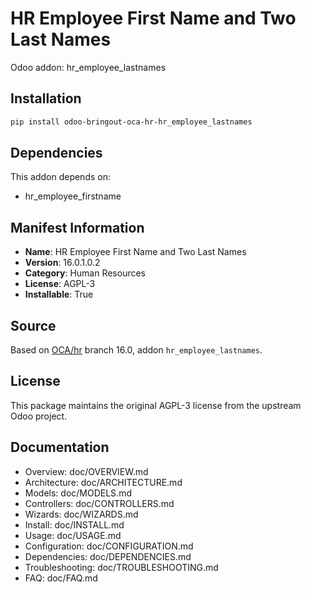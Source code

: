 # HR Employee First Name and Two Last Names

Odoo addon: hr_employee_lastnames

## Installation

```bash
pip install odoo-bringout-oca-hr-hr_employee_lastnames
```

## Dependencies

This addon depends on:
- hr_employee_firstname

## Manifest Information

- **Name**: HR Employee First Name and Two Last Names
- **Version**: 16.0.1.0.2
- **Category**: Human Resources
- **License**: AGPL-3
- **Installable**: True

## Source

Based on [OCA/hr](https://github.com/OCA/hr) branch 16.0, addon `hr_employee_lastnames`.

## License

This package maintains the original AGPL-3 license from the upstream Odoo project.

## Documentation

- Overview: doc/OVERVIEW.md
- Architecture: doc/ARCHITECTURE.md
- Models: doc/MODELS.md
- Controllers: doc/CONTROLLERS.md
- Wizards: doc/WIZARDS.md
- Install: doc/INSTALL.md
- Usage: doc/USAGE.md
- Configuration: doc/CONFIGURATION.md
- Dependencies: doc/DEPENDENCIES.md
- Troubleshooting: doc/TROUBLESHOOTING.md
- FAQ: doc/FAQ.md
